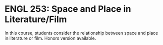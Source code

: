 # ENGL 253: Space and Place in Literature/Film

In this course, students consider the relationship between space and place in literature or film. Honors version available.